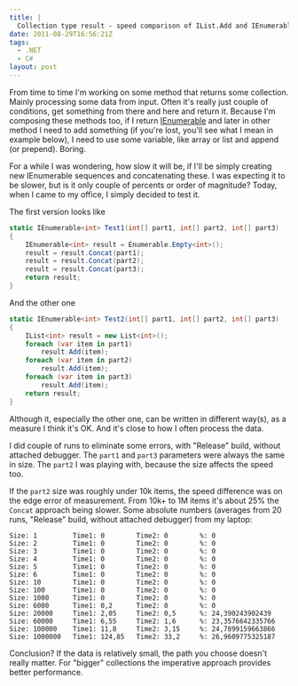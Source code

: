 ```yaml
---
title: |
  Collection type result - speed comparison of IList.Add and IEnumerable.Concat
date: 2011-08-29T16:56:21Z
tags:
  - .NET
  - C#
layout: post
---
```

From time to time I'm working on some method that returns some collection. Mainly processing some data from input. Often it's really just couple of conditions, get something from there and here and return it. Because I'm composing these methods too, if I return [IEnumerable<T>][1] and later in other method I need to add something (if you're lost, you'll see what I mean in example below), I need to use some variable, like array or list and append (or prepend). Boring.

For a while I was wondering, how slow it will be, if I'll be simply creating new IEnumerable sequences and concatenating these. I was expecting it to be slower, but is it only couple of percents or order of magnitude? Today, when I came to my office, I simply decided to test it.

The first version looks like

```csharp
static IEnumerable<int> Test1(int[] part1, int[] part2, int[] part3)
{
	IEnumerable<int> result = Enumerable.Empty<int>();
	result = result.Concat(part1);
	result = result.Concat(part2);
	result = result.Concat(part3);
	return result;
}
```

And the other one

```csharp
static IEnumerable<int> Test2(int[] part1, int[] part2, int[] part3)
{
	IList<int> result = new List<int>();
	foreach (var item in part1)
		result.Add(item);
	foreach (var item in part2)
		result.Add(item);
	foreach (var item in part3)
		result.Add(item);
	return result;
}
```

Although it, especially the other one, can be written in different way(s), as a measure I think it's OK. And it's close to how I often process the data.

I did couple of runs to eliminate some errors, with "Release" build, without attached debugger. The `part1` and `part3` parameters were always the same in size. The `part2` I was playing with, because the size affects the speed too.

If the `part2` size was roughly under 10k items, the speed difference was on the edge error of measurement. From 10k+ to 1M items it's about 25% the `Concat` approach being slower. Some absolute numbers (averages from 20 runs, "Release" build, without attached debugger) from my laptop:

```text
Size: 1         Time1: 0        Time2: 0        %: 0
Size: 2         Time1: 0        Time2: 0        %: 0
Size: 3         Time1: 0        Time2: 0        %: 0
Size: 4         Time1: 0        Time2: 0        %: 0
Size: 5         Time1: 0        Time2: 0        %: 0
Size: 6         Time1: 0        Time2: 0        %: 0
Size: 10        Time1: 0        Time2: 0        %: 0
Size: 100       Time1: 0        Time2: 0        %: 0
Size: 1000      Time1: 0        Time2: 0        %: 0
Size: 6000      Time1: 0,2      Time2: 0        %: 0
Size: 20000     Time1: 2,05     Time2: 0,5      %: 24,390243902439
Size: 60000     Time1: 6,55     Time2: 1,6      %: 23,3576642335766
Size: 100000    Time1: 11,8     Time2: 3,15     %: 24,7899159663866
Size: 1000000   Time1: 124,85   Time2: 33,2     %: 26,9609775325187
```

Conclusion? If the data is relatively small, the path you choose doesn't really matter. For "bigger" collections the imperative approach provides better performance.

[1]: http://msdn.microsoft.com/en-us/library/9eekhta0.aspx